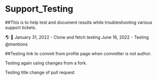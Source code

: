 # Support_Testing

##This is to help test and document results while troubleshooting various support tickets.

🌎 🌠
January 31, 2022 - Clone and fetch testing
June 16, 2022 - Testing @mentions

##Testing link to commit from profile page when committer is not author.

Testing again using changes from a fork.

Testing title change of pull request
